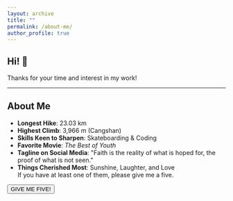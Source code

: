 ```yaml
---
layout: archive
title: ""
permalink: /about-me/
author_profile: true
---
```


## Hi! 🤗
Thanks for your time and interest in my work!

---

## About Me

<ul>
  <li class="item">
    <b>Longest Hike</b>: 23.03 km
  </li>
  <li class="item">
    <b>Highest Climb</b>: 3,966 m (Cangshan)
  </li>
  <li class="item">
    <b>Skills Keen to Sharpen</b>: Skateboarding & Coding
  </li>
  <li class="item">
    <b>Favorite Movie</b>: <i>The Best of Youth</i>
  </li>
  <li class="item">
    <b>Tagline on Social Media</b>: "Faith is the reality of what is hoped for, the proof of what is not seen."
  </li>
  <li class="item">
    <b>Things Cherished Most</b>: Sunshine, Laughter, and Love
  </li>
  <div class="description">
     If you have at least one of them, please give me a five.
  </div>
</ul>
<div class="container">
    <button id="clapButton" class="btn">GIVE ME FIVE!</button>
    <div id="clapsContainer"></div>
</div>

<script>
document.getElementById('clapButton').addEventListener('click', function() {
    const clapsContainer = document.getElementById('clapsContainer');
    const newClap = document.createElement('span');
    newClap.classList.add('clap');
    newClap.textContent = '+1👏';

    clapsContainer.appendChild(newClap);

    void newClap.offsetWidth;

    const buttonRect = this.getBoundingClientRect();
    const containerRect = clapsContainer.getBoundingClientRect();
    const clapRect = newClap.getBoundingClientRect();

    const offsetX = buttonRect.left - containerRect.left + buttonRect.width / 2 - clapRect.width / 2;
    const offsetY = buttonRect.top - containerRect.top - buttonRect.height / 2 - 15;

    newClap.style.left = `${offsetX}px`;
    newClap.style.top = `${offsetY}px`;

    setTimeout(() => {
        clapsContainer.removeChild(newClap);
    }, 2000);
});
</script>
<script src="/assets/js/about.js"></script>
<link rel="stylesheet" href="/assets/css/item.css">
<link rel="stylesheet" href="/assets/css/give-me-five.css">